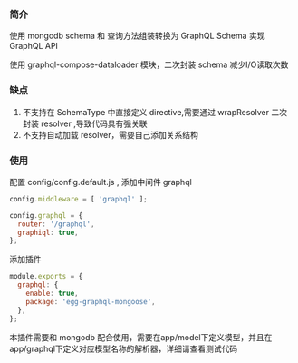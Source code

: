 ### 简介
使用 mongodb schema 和 查询方法组装转换为 GraphQL Schema 实现 GraphQL API

使用 graphql-compose-dataloader 模块，二次封装 schema 减少I/O读取次数


### 缺点
1. 不支持在 SchemaType 中直接定义 directive,需要通过 wrapResolver 二次封装 resolver ,导致代码具有强关联
2. 不支持自动加载 resolver，需要自己添加关系结构

### 使用
配置 config/config.default.js , 添加中间件 graphql 
```js
config.middleware = [ 'graphql' ];

config.graphql = {
  router: '/graphql',
  graphiql: true,
};
```

添加插件
```js
module.exports = {
  graphql: {
    enable: true,
    package: 'egg-graphql-mongoose',
  },
};
```

本插件需要和 mongodb 配合使用，需要在app/model下定义模型，并且在app/graphql下定义对应模型名称的解析器，详细请查看测试代码